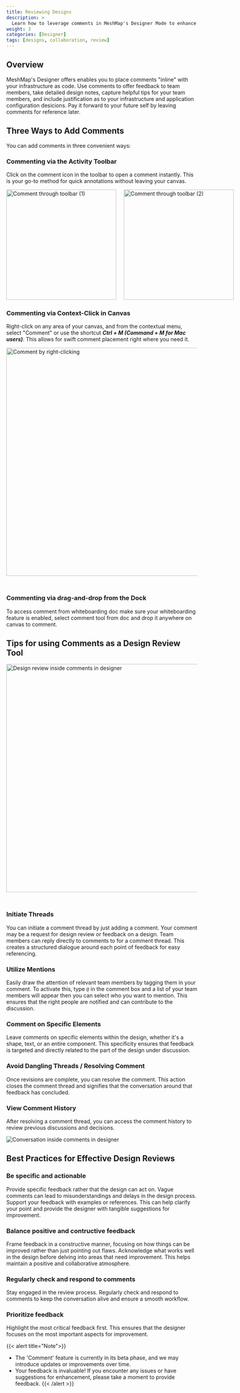 ```yaml
---
title: Reviewing Designs
description: >
  Learn how to leverage comments in MeshMap's Designer Mode to enhance collaboration and streamline design reviews.
weight: 3
categories: [Designer]
tags: [designs, collaboration, review]
---
```


## Overview

MeshMap's Designer offers enables you to place comments "inline" with your infrastructure as code. Use comments to offer feedback to team members, take detailed design notes, capture helpful tips for your team members, and include justification as to your infrastructure and application configuration desicions. Pay it forward to your future self by leaving comments for reference later.

## Three Ways to Add Comments

You can add comments in three convenient ways:

### Commenting via the Activity Toolbar

Click on the comment icon in the toolbar to open a comment instantly. This is your go-to method for quick annotations without leaving your canvas.

<div style="display: flex; margin-bottom: 25px;">
  <img src="./Toolbar1.png" alt="Comment through toolbar (1)" width="290" style="margin-right: 20px;"/>
  <img src="./Toolbar2.png" alt="Comment through toolbar (2)" width="290"/>
</div>

### Commenting via Context-Click in Canvas

Right-click on any area of your canvas, and from the contextual menu, select "Comment" or use the shortcut ***Ctrl + M (Command + M for Mac users)***. This allows for swift comment placement right where you need it.

<img src="./Right-click.png" alt="Comment by right-clicking" width="600" style="margin-bottom: 25px;">

### Commenting via drag-and-drop from the Dock

   To access comment from whiteboarding doc make sure your whiteboarding feature is enabled, select comment tool from doc and drop it anywhere on canvas to comment.

## Tips for using Comments as a Design Review Tool

<img src="./conversation-screenshot.png" alt="Design review inside comments in designer" width="600" style="margin-bottom: 25px;">

### Initiate Threads

You can initiate a comment thread by just adding a comment. Your comment may be a request for design review or feedback on a design. Team members can reply directly to comments to for a comment thread. This creates a structured dialogue around each point of feedback for easy referencing.

### Utilize Mentions

Easily draw the attention of relevant team members by tagging them in your comment. To activate this, type `@` in the comment box and a list of your team members will appear then you can select who you want to mention. This ensures that the right people are notified and can contribute to the discussion.

### Comment on Specific Elements

Leave comments on specific elements within the design, whether it's a shape, text, or an entire component. This specificity ensures that feedback is targeted and directly related to the part of the design under discussion.
  
### Avoid Dangling Threads / Resolving Comment

Once revisions are complete, you can resolve the comment. This action closes the comment thread and signifies that the conversation around that feedback has concluded.

### View Comment History

After resolving a comment thread, you can access the comment history to review previous discussions and decisions.

![Conversation inside comments in designer](./comments-conversation.gif)

## Best Practices for Effective Design Reviews

### Be specific and actionable

Provide specific feedback rather that the design can act on. Vague comments can lead to misunderstandings and delays in the design process. Support your feedback with examples or references. This can help clarify your point and provide the designer with tangible suggestions for improvement.

### Balance positive and contructive feedback

Frame feedback in a constructive manner, focusing on how things can be improved rather than just pointing out flaws. Acknowledge what works well in the design before delving into areas that need improvement. This helps maintain a positive and collaborative atmosphere.

### Regularly check and respond to comments

Stay engaged in the review process. Regularly check and respond to comments to keep the conversation alive and ensure a smooth workflow.

### Prioritize feedback

Highlight the most critical feedback first. This ensures that the designer focuses on the most important aspects for improvement.

{{< alert title="Note">}}
- The 'Comment' feature is currently in its beta phase, and we may introduce updates or improvements over time.
- Your feedback is invaluable! If you encounter any issues or have suggestions for enhancement, please take a moment to provide feedback.
{{< /alert >}}
